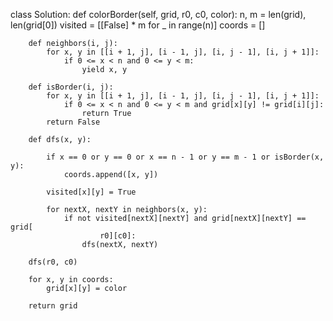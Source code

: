 class Solution:
    def colorBorder(self, grid, r0, c0, color):
        n, m = len(grid), len(grid[0])
        visited = [[False] * m for _ in range(n)]
        coords = []

        def neighbors(i, j):
            for x, y in [[i + 1, j], [i - 1, j], [i, j - 1], [i, j + 1]]:
                if 0 <= x < n and 0 <= y < m:
                    yield x, y

        def isBorder(i, j):
            for x, y in [[i + 1, j], [i - 1, j], [i, j - 1], [i, j + 1]]:
                if 0 <= x < n and 0 <= y < m and grid[x][y] != grid[i][j]:  
                    return True
            return False

        def dfs(x, y):

            if x == 0 or y == 0 or x == n - 1 or y == m - 1 or isBorder(x, y):
                coords.append([x, y])

            visited[x][y] = True

            for nextX, nextY in neighbors(x, y):
                if not visited[nextX][nextY] and grid[nextX][nextY] == grid[
                        r0][c0]:
                    dfs(nextX, nextY)

        dfs(r0, c0)

        for x, y in coords:
            grid[x][y] = color

        return grid